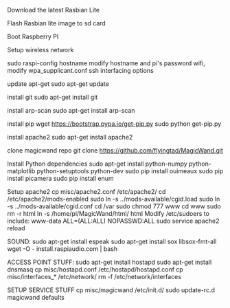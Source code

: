 Download the latest Rasbian Lite

Flash Rasbian lite image to sd card

Boot Raspberry PI

Setup wireless network

sudo raspi-config
	hostname modify hostname and pi's password
	wifi, modify wpa_supplicant.conf
	ssh interfacing options

update apt-get
	sudo apt-get update

install git
	sudo apt-get install git

install arp-scan
	sudo apt-get install arp-scan

install pip
	wget https://bootstrap.pypa.io/get-pip.py
        sudo python get-pip.py

install apache2
	sudo apt-get install apache2

clone magicwand repo
	git clone https://github.com/flyingtad/MagicWand.git

Install Python dependencies
	sudo apt-get install python-numpy python-matplotlib python-setuptools python-dev
        sudo pip install ouimeaux
        sudo pip install picamera
        sudo pip install enum

Setup apache2
	cp misc/apache2.conf /etc/apache2/
        cd /etc/apache2/mods-enabled
        sudo ln -s ../mods-available/cgid.load
        sudo ln -s ../mods-available/cgid.conf
        cd /var
        sudo chmod 777 www
        cd www
        sudo rm -r html
        ln -s /home/pi/MagicWand/html/ html
	Modify /etc/sudoers to include:
		www-data ALL=(ALL:ALL) NOPASSWD:ALL
        sudo service apache2 reload

SOUND:
	sudo apt-get install espeak
        sudo apt-get install sox libsox-fmt-all
        wget -O - install.raspiaudio.com | bash

ACCESS POINT STUFF:
	sudo apt-get install hostapd
        sudo apt-get install dnsmasq
	cp misc/hostapd.conf /etc/hostapd/hostapd.conf
        cp misc/interfaces_* /etc/network/
        rm -f /etc/network/interfaces

SETUP SERVICE STUFF
        cp misc/magicwand /etc/init.d/
	sudo update-rc.d magicwand defaults

